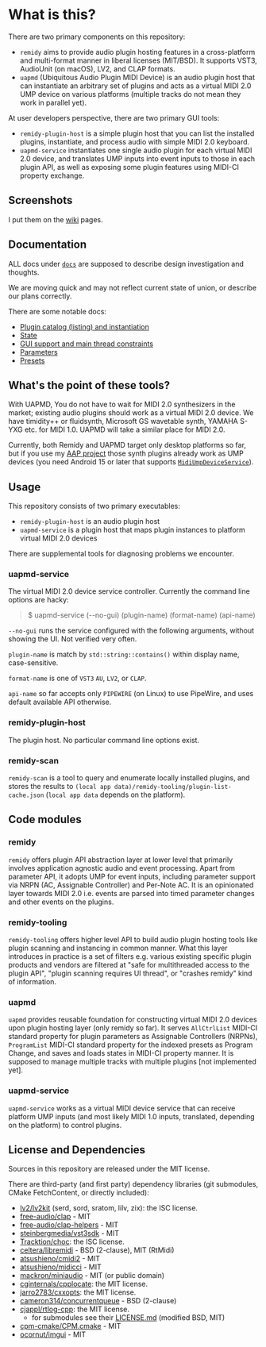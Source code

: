 # What is this?

There are two primary components on this repository:

- `remidy` aims to provide audio plugin hosting features in a cross-platform and multi-format manner in liberal licenses (MIT/BSD). It supports VST3, AudioUnit (on macOS), LV2, and CLAP formats.
- `uapmd` (Ubiquitous Audio Plugin MIDI Device) is an audio plugin host that can instantiate an arbitrary set of plugins and acts as a virtual MIDI 2.0 UMP device on various platforms (multiple tracks do not mean they work in parallel yet).

At user developers perspective, there are two primary GUI tools:

- `remidy-plugin-host` is a simple plugin host that you can list the installed plugins, instantiate, and process audio with simple MIDI 2.0 keyboard.
- `uapmd-service` instantiates one single audio plugin for each virtual MIDI 2.0 device, and translates UMP inputs into event inputs to those in each plugin API, as well as exposing some plugin features using MIDI-CI property exchange.

## Screenshots

I put them on the [wiki](https://github.com/atsushieno/uapmd/wiki) pages.

## Documentation

ALL docs under [`docs`](docs) are supposed to describe design investigation and thoughts.

We are moving quick and may not reflect current state of union, or describe our plans correctly.

There are some notable docs:

- [Plugin catalog (listing) and instantiation](docs/remidy/PLUGIN_ID_AND_CATALOG.md)
- [State](docs/remidy/STATE.md)
- [GUI support and main thread constraints](docs/remidy/GUI_SUPPORT.md)
- [Parameters](docs/remidy/PARAMETERS.md)
- [Presets](docs/remidy/PRESETS.md)

## What's the point of these tools?

With UAPMD, You do not have to wait for MIDI 2.0 synthesizers in the market; existing audio plugins should work as a virtual MIDI 2.0 device. We have timidity++ or fluidsynth, Microsoft GS wavetable synth, YAMAHA S-YXG etc. for MIDI 1.0. UAPMD will take a similar place for MIDI 2.0.

Currently, both Remidy and UAPMD target only desktop platforms so far, but if you use my [AAP project](https://github.com/atsushieno/aap-core) those synth plugins already work as UMP devices (you need Android 15 or later that supports [`MidiUmpDeviceService`](https://developer.android.com/reference/kotlin/android/media/midi/MidiUmpDeviceService)).

## Usage

This repository consists of two primary executables:

- `remidy-plugin-host` is an audio plugin host
- `uapmd-service` is a plugin host that maps plugin instances to platform virtual MIDI 2.0 devices

There are supplemental tools for diagnosing problems we encounter.

### uapmd-service

The virtual MIDI 2.0 device service controller. Currently the command line options are hacky:

> $ uapmd-service (--no-gui) (plugin-name) (format-name) (api-name)

`--no-gui` runs the service configured with the following arguments, without showing the UI. Not verified very often. 

`plugin-name` is match by `std::string::contains()` within display name, case-sensitive.

`format-name` is one of `VST3` `AU`, `LV2`, or `CLAP`.

`api-name` so far accepts only `PIPEWIRE` (on Linux) to use PipeWire, and uses default available API otherwise.

### remidy-plugin-host

The plugin host. No particular command line options exist.

### remidy-scan

`remidy-scan` is a tool to query and enumerate locally installed plugins, and stores the results to `(local app data)/remidy-tooling/plugin-list-cache.json` (`local app data` depends on the platform).


## Code modules

### remidy

`remidy` offers plugin API abstraction layer at lower level that primarily involves application agnostic audio and event processing. Apart from parameter API, it adopts UMP for event inputs, including parameter support via NRPN (AC, Assignable Controller) and Per-Note AC. It is an opinionated layer towards MIDI 2.0 i.e. events are parsed into timed parameter changes and other events on the plugins.

### remidy-tooling

`remidy-tooling` offers higher level API to build audio plugin hosting tools like plugin scanning and instancing in common manner.
What this layer introduces in practice is a set of filters e.g. various existing specific plugin products and vendors are filtered at "safe for multithreaded access to the plugin API", "plugin scanning requires UI thread", or "crashes remidy" kind of information.

### uapmd

`uapmd` provides reusable foundation for constructing virtual MIDI 2.0 devices upon plugin hosting layer (only remidy so far). It serves `AllCtrlList` MIDI-CI standard property for plugin parameters as Assignable Controllers (NRPNs), `ProgramList` MIDI-CI standard property for the indexed presets as Program Change, and saves and loads states in MIDI-CI property manner. It is supposed to manage multiple tracks with multiple plugins [not implemented yet].

### uapmd-service

`uapmd-service` works as a virtual MIDI device service that can receive platform UMP inputs (and most likely MIDI 1.0 inputs, translated, depending on the platform) to control plugins.


## License and Dependencies

Sources in this repository are released under the MIT license.

There are third-party (and first party) dependency libraries (git submodules, CMake FetchContent, or directly included):

- [lv2/lv2kit](https://github.com/lv2/lv2kit) (serd, sord, sratom, lilv, zix): the ISC license.
- [free-audio/clap](https://github.com/free-audio/clap) - MIT
- [free-audio/clap-helpers](https://github.com/free-audio/clap-helpers) - MIT
- [steinbergmedia/vst3sdk](https://github.com/steinbergmedia/vst3sdk) - MIT
- [Tracktion/choc](https://github.com/Tracktion/choc/): the ISC license.
- [celtera/libremidi](https://github.com/celtera/libremidi) - BSD (2-clause), MIT (RtMidi)
- [atsushieno/cmidi2](atsushieno/cmidi2) - MIT
- [atsushieno/midicci](atsushieno/midicci) - MIT
- [mackron/miniaudio](https://github.com/mackron/miniaudio) - MIT (or public domain)
- [cginternals/cpplocate](https://github.com/cginternals/cpplocate): the MIT license.
- [jarro2783/cxxopts](https://github.com/jarro2783/cxxopts): the MIT license.
- [cameron314/concurrentqueue](https://github.com/cameron314/concurrentqueue) - BSD (2-clause)
- [cjappl/rtlog-cpp](https://github.com/cjappl/rtlog-cpp): the MIT license.
    - for submodules see their [LICENSE.md](https://github.com/cjappl/rtlog-cpp/blob/main/LICENSE.md) (modified BSD, MIT)
- [cpm-cmake/CPM.cmake](https://github.com/cpm-cmake/CPM.cmake) - MIT
- [ocornut/imgui](https://github.com/ocornut/imgui) - MIT

